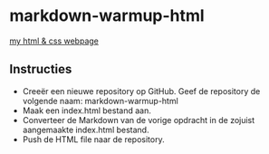 # markdown-warmup-html

[my html & css webpage](https://daphnedegroot.github.io/markdown-warmup-html/)

## Instructies

* Creeër een nieuwe repository op GitHub. Geef de repository de volgende naam: markdown-warmup-html
* Maak een index.html bestand aan.
* Converteer de Markdown van de vorige opdracht in de zojuist aangemaakte index.html bestand.
* Push de HTML file naar de repository.
